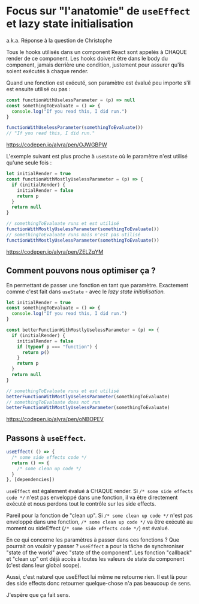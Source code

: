 # Focus sur "l'anatomie" de `useEffect` et lazy state initialisation 
a.k.a. Réponse à la question de Christophe

Tous le hooks utilisés dans un component React sont appelés à CHAQUE render de ce component. Les hooks doivent être dans le body du component, jamais derrière une condition, justement pour assurer qu'ils soient exécutés à chaque render.

Quand une fonction est exécuté, son paramètre est évalué peu importe s'il est ensuite utilisé ou pas :

```js
const functionWithUselessParameter = (p) => null
const somethingToEvaluate = () => {
  console.log("If you read this, I did run.")
}

functionWithUselessParameter(somethingToEvaluate())
// "If you read this, I did run."
```

https://codepen.io/alyra/pen/OJWGBPW


L'exemple suivant est plus proche à `useState` où le paramètre n'est utilisé qu'une seule fois :

```js
let initialRender = true
const functionWithMostlyUselessParameter = (p) => {
  if (initialRender) {
    initialRender = false
    return p
  }
  return null
}

// somethingToEvaluate runs et est utilisé
functionWithMostlyUselessParameter(somethingToEvaluate())
// somethingToEvaluate runs mais n'est pas utilisé
functionWithMostlyUselessParameter(somethingToEvaluate())
```

https://codepen.io/alyra/pen/ZELZqYM


## Comment pouvons nous optimiser ça ?

En permettant de passer une fonction en tant que paramètre. Exactement comme c'est fait dans `useState` - avec le _lazy state initialisation._

```js
let initialRender = true
const somethingToEvaluate = () => {
  console.log("If you read this, I did run.")
}

const betterFunctionWithMostlyUselessParameter = (p) => {
  if (initialRender) {
    initialRender = false
    if (typeof p === "function") {
      return p()
    }
    return p
  }
  return null
}

// somethingToEvaluate runs et est utilisé
betterFunctionWithMostlyUselessParameter(somethingToEvaluate)
// somethingToEvaluate does not run
betterFunctionWithMostlyUselessParameter(somethingToEvaluate)
```

https://codepen.io/alyra/pen/oNBOPEV

## Passons à `useEffect`.

```js
useEffect( () => {
  /* some side effects code */
  return () => {
    /* some clean up code */
  }
}, [dependencies])
```

`useEffect` est également évalué à CHAQUE render. Si `/* some side effects code */` n'est pas enveloppé dans une fonction, il va être directement exécuté et nous perdons tout le contrôle sur les side effects. 

Pareil pour la fonction de "clean up". Si `/* some clean up code */`  n'est pas enveloppé dans une fonction, `/* some clean up code */` va être exécuté au moment ou sideEffect  (`/* some side effects code */`) est évalué.

En ce qui concerne les paramètres à passer dans ces fonctions ? Que pourrait on vouloir y passer ? `useEffect` a pour la tâche de synchroniser "state of the world" avec "state of the component". Les fonction "callback" et "clean up" ont déjà accès à toutes les valeurs de state du component (c'est dans leur global scope).

Aussi, c'est naturel que useEffect lui même ne retourne rien. Il est là pour des side effects donc retourner quelque-chose n'a pas beaucoup de sens.

J'espère que ça fait sens.